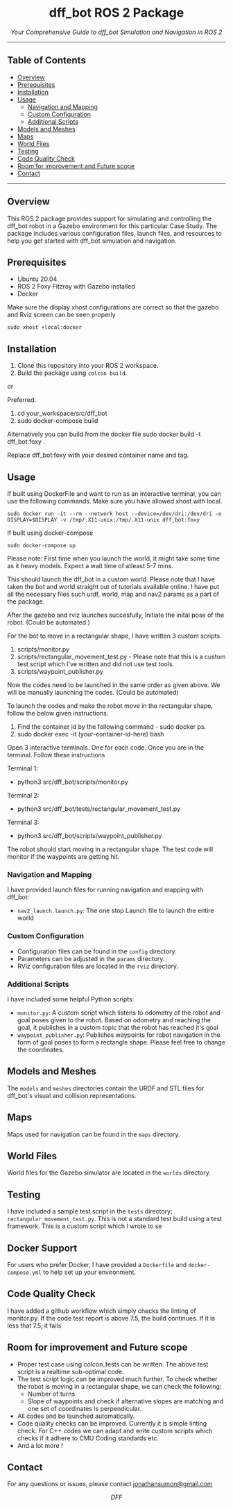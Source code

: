 <h1 align="center">dff_bot ROS 2 Package</h1>

<p align="center">
  <em>Your Comprehensive Guide to dff_bot Simulation and Navigation in ROS 2</em>
</p>

---

## Table of Contents

- [Overview](#overview)
- [Prerequisites](#prerequisites)
- [Installation](#installation)
- [Usage](#usage)
  - [Navigation and Mapping](#navigation-and-mapping)
  - [Custom Configuration](#custom-configuration)
  - [Additional Scripts](#additional-scripts)
- [Models and Meshes](#models-and-meshes)
- [Maps](#maps)
- [World Files](#world-files)
- [Testing](#testing)
- [Code Quality Check](#code-quality-check)
- [Room for improvement and Future scope](#room-for-improvement-and-future-scope)
- [Contact](#contact)

---

## Overview

This ROS 2 package provides support for simulating and controlling the dff_bot robot in a Gazebo environment for this particular Case Study. The package includes various configuration files, launch files, and resources to help you get started with dff_bot simulation and navigation.

## Prerequisites

- Ubuntu 20.04
- ROS 2 Foxy Fitzroy with Gazebo installed
- Docker


Make sure the display xhost configurations are correct so that the gazebo and Rviz screen can be seen properly

`sudo xhost +local:docker`

## Installation

1. Clone this repository into your ROS 2 workspace.
2. Build the package using `colcon build`.

or 

Preferred.

1. cd your_workspace/src/dff_bot
2. sudo docker-compose build

Alternatively you can build from the docker file
sudo docker build -t dff_bot:foxy .

Replace dff_bot:foxy with your desired container name and tag.


## Usage

If built using DockerFile and want to run as an interactive terminal, you can use the following commands. Make sure you have allowed xhost with local. 

`sudo docker run -it --rm --network host --device=/dev/dri:/dev/dri -e DISPLAY=$DISPLAY -v /tmp/.X11-unix:/tmp/.X11-unix dff_bot:foxy`

If built using docker-compose

`sudo docker-compose up`


Please note: First time when you launch the world, it might take some time as it heavy models. Expect a wait time of atleast 5-7 mins.

This should launch the dff_bot in a custom world. Please note that I have taken the bot and world straight out of tutorials available online.
I have put all the necessary files such urdf, world, map and nav2 params as a part of the package. 


After the gazebo and rviz launches succesfully, Initiate the inital pose of the robot. (Could be automated.)


For the bot to move in a rectangular shape, I have written 3 custom scripts. 

1. scripts/monitor.py
2. scripts/rectangular_movement_test.py - Please note that this is a custom test script which I've written and did not use test tools.
3. scripts/waypoint_publisher.py


Now the codes need to be launched in the same order as given above. We will be manually launching the codes. (Could be automated)

To launch the codes and make the robot move in the rectangular shape, follow the below given instructions.

1. Find the container id by the following command - sudo docker ps.
2. sudo docker exec -it (your-container-id-here) bash

Open 3 interactive terminals. One for each code. Once you are in the terminal. Follow these instructions

Terminal 1:
- python3 src/dff_bot/scripts/monitor.py

Terminal 2:
- python3 src/dff_bot/tests/rectangular_movement_test.py

Terminal 3:
- python3 src/dff_bot/scripts/waypoint_publisher.py


The robot should start moving in a rectangular shape. The test code will monitor if the waypoints are getting hit. 


### Navigation and Mapping

I have provided launch files for running navigation and mapping with dff_bot:

- `nav2_launch.launch.py`: The one stop Launch file to launch the entire world



### Custom Configuration

- Configuration files can be found in the `config` directory.
- Parameters can be adjusted in the `params` directory.
- RViz configuration files are located in the `rviz` directory.

### Additional Scripts

I have included some helpful Python scripts:

- `monitor.py`: A custom script which listens to odometry of the robot and goal poses given to the robot. Based on odometry and reaching the goal, it publishes in a custom topic that the robot has reached it's goal
- `waypoint_publisher.py`: Publishes waypoints for robot navigation in the form of goal poses to form a rectangle shape. Please feel free to change the coordinates.

## Models and Meshes

The `models` and `meshes` directories contain the URDF and STL files for dff_bot's visual and collision representations.

## Maps

Maps used for navigation can be found in the `maps` directory.

## World Files

World files for the Gazebo simulator are located in the `worlds` directory.

## Testing

I have included a sample test script in the `tests` directory: `rectangular_movement_test.py`. This is not a standard test build using a test framework. This is a custom script which I wrote to se

## Docker Support

For users who prefer Docker, I have provided a `Dockerfile` and `docker-compose.yml` to help set up your environment.


## Code Quality Check

I have added a github workflow which simply checks the linting of monitor.py.
If the code test report is above 7.5, the build continues.
If it is less that 7.5, it fails


## Room for improvement and Future scope

- Proper test case using colcon_tests can be written. The above test script is a realtime sub-optimal code.
- The test script logic can be improved much further. To check whether the robot is moving in a rectangular shape, we can check the following:
    - Number of turns
    - Slope of waypoints and check if alternative slopes are matching and one set of coordinates is perpendicular.
- All codes and be launched automatically.
- Code quality checks can be improved. Currently it is simple linting check. For C++ codes we can adapt and write custom scripts which checks if it adhere 
to CMU Coding standards etc.
- And a lot more !

## Contact

For any questions or issues, please contact jonathansumon@gmail.com

<p align="center">
  <em>DFF</em>
</p>
